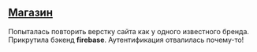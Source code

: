## [Магазин](https://candle-shop-ab739.web.app/)
Попыталась повторить верстку сайта как у одного известного бренда. Прикрутила бэкенд **firebase**. Аутентификация отвалилась почему-то!
